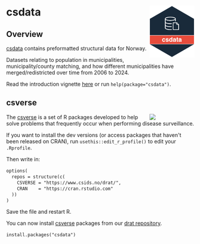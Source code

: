 # csdata <a href="https://www.csids.no/csdata/"><img src="man/figures/logo.png" align="right" width="120" /></a>

## Overview 

[csdata](https://www.csids.no/csdata/) contains preformatted structural data for Norway.

Datasets relating to population in municipalities, municipality/county matching, and how different municipalities have merged/redistricted over time from 2006 to 2024.

Read the introduction vignette [here](https://www.csids.no/csdata/articles/csdata.html) or run `help(package="csdata")`.

## csverse

<a href="https://www.csids.no/packages.html"><img src="https://www.csids.no/packages/csverse.png" align="right" width="120" /></a>

The [csverse](https://www.csids.no/packages.html) is a set of R packages developed to help solve problems that frequently occur when performing disease surveillance.

If you want to install the dev versions (or access packages that haven't been released on CRAN), run `usethis::edit_r_profile()` to edit your `.Rprofile`. 

Then write in:

```
options(
  repos = structure(c(
    CSVERSE = "https://www.csids.no/drat/",
    CRAN    = "https://cran.rstudio.com"
  ))
)
```

Save the file and restart R.

You can now install [csverse](https://www.csids.no/packages.html) packages from our [drat repository](https://www.csids.no/drat/).

```
install.packages("csdata")
```

